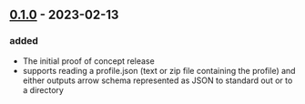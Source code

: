 ## [0.1.0] - 2023-02-13

### added

- The initial proof of concept release
- supports reading a profile.json (text or zip file containing the profile) and either outputs arrow schema represented as JSON to standard out or to a directory


[0.1.0]: https://github.com/rsvihladremio/profile2schema/releases/tag/v0.0.1


